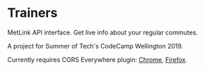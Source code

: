 # Trainers
MetLink API interface. Get live info about your regular commutes.

A project for Summer of Tech's CodeCamp Wellington 2019.

Currently requires CORS Everywhere plugin:
[Chrome](https://chrome.google.com/webstore/detail/allow-control-allow-origi/nlfbmbojpeacfghkpbjhddihlkkiljbi),
[Firefox](https://addons.mozilla.org/en-US/firefox/addon/cors-everywhere/).
